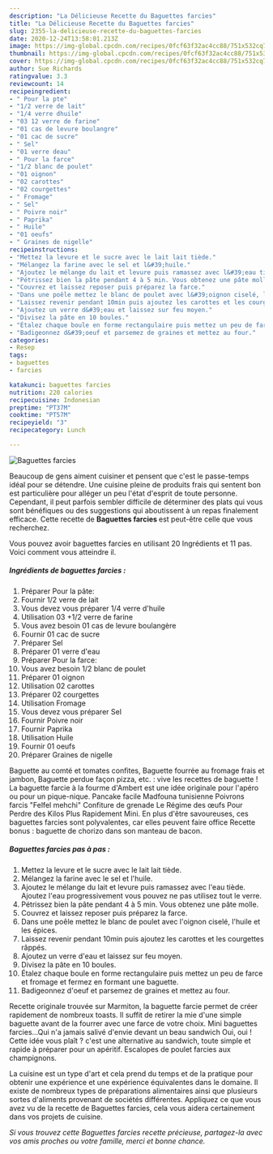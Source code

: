 ```yaml
---
description: "La Délicieuse Recette du Baguettes farcies"
title: "La Délicieuse Recette du Baguettes farcies"
slug: 2355-la-delicieuse-recette-du-baguettes-farcies
date: 2020-12-24T13:58:01.213Z
image: https://img-global.cpcdn.com/recipes/0fcf63f32ac4cc88/751x532cq70/baguettes-farcies-photo-principale-de-la-recette.jpg
thumbnail: https://img-global.cpcdn.com/recipes/0fcf63f32ac4cc88/751x532cq70/baguettes-farcies-photo-principale-de-la-recette.jpg
cover: https://img-global.cpcdn.com/recipes/0fcf63f32ac4cc88/751x532cq70/baguettes-farcies-photo-principale-de-la-recette.jpg
author: Sue Richards
ratingvalue: 3.3
reviewcount: 14
recipeingredient:
- " Pour la pte"
- "1/2 verre de lait"
- "1/4 verre dhuile"
- "03 12 verre de farine"
- "01 cas de levure boulangre"
- "01 cac de sucre"
- " Sel"
- "01 verre deau"
- " Pour la farce"
- "1/2 blanc de poulet"
- "01 oignon"
- "02 carottes"
- "02 courgettes"
- " Fromage"
- " Sel"
- " Poivre noir"
- " Paprika"
- " Huile"
- "01 oeufs"
- " Graines de nigelle"
recipeinstructions:
- "Mettez la levure et le sucre avec le lait lait tiède."
- "Mélangez la farine avec le sel et l&#39;huile."
- "Ajoutez le mélange du lait et levure puis ramassez avec l&#39;eau tiède. Ajoutez l&#39;eau progressivement vous pouvez ne pas utilisez tout le verre."
- "Pétrissez bien la pâte pendant 4 à 5 min. Vous obtenez une pâte molle."
- "Couvrez et laissez reposer puis préparez la farce."
- "Dans une poêle mettez le blanc de poulet avec l&#39;oignon ciselé, l&#39;huile et les épices."
- "Laissez revenir pendant 10min puis ajoutez les carottes et les courgettes râppés."
- "Ajoutez un verre d&#39;eau et laissez sur feu moyen."
- "Divisez la pâte en 10 boules."
- "Étalez chaque boule en forme rectangulaire puis mettez un peu de farce et fromage et fermez en formant une baguette."
- "Badigeonnez d&#39;oeuf et parsemez de graines et mettez au four."
categories:
- Resep
tags:
- baguettes
- farcies

katakunci: baguettes farcies 
nutrition: 220 calories
recipecuisine: Indonesian
preptime: "PT37M"
cooktime: "PT57M"
recipeyield: "3"
recipecategory: Lunch

---
```



![Baguettes farcies](https://img-global.cpcdn.com/recipes/0fcf63f32ac4cc88/751x532cq70/baguettes-farcies-photo-principale-de-la-recette.jpg)

Beaucoup de gens aiment cuisiner et pensent que c'est le passe-temps idéal pour se détendre. Une cuisine pleine de produits frais qui sentent bon est particulière pour alléger un peu l'état d'esprit de toute personne. Cependant, il peut parfois sembler difficile de déterminer des plats qui vous sont bénéfiques ou des suggestions qui aboutissent à un repas finalement efficace. Cette recette de <strong> Baguettes farcies </strong> est peut-être celle que vous recherchez.

<!--inarticleads1-->

Vous pouvez avoir baguettes farcies en utilisant 20 Ingrédients et 11 pas. Voici comment vous atteindre il.

##### Ingrédients de baguettes farcies :

1. Préparer  Pour la pâte:
1. Fournir 1/2 verre de lait
1. Vous devez vous préparer 1/4 verre d&#39;huile
1. Utilisation 03 +1/2 verre de farine
1. Vous avez besoin 01 cas de levure boulangère
1. Fournir 01 cac de sucre
1. Préparer  Sel
1. Préparer 01 verre d&#39;eau
1. Préparer  Pour la farce:
1. Vous avez besoin 1/2 blanc de poulet
1. Préparer 01 oignon
1. Utilisation 02 carottes
1. Préparer 02 courgettes
1. Utilisation  Fromage
1. Vous devez vous préparer  Sel
1. Fournir  Poivre noir
1. Fournir  Paprika
1. Utilisation  Huile
1. Fournir 01 oeufs
1. Préparer  Graines de nigelle


Baguette au comté et tomates confites, Baguette fourrée au fromage frais et jambon, Baguette perdue façon pizza, etc. : vive les recettes de baguette ! La baguette farcie à la fourme d&#39;Ambert est une idée originale pour l&#39;apéro ou pour un pique-nique. Pancake facile Madfouna tunisienne Poivrons farcis &#34;Felfel mehchi&#34; Confiture de grenade Le Régime des œufs Pour Perdre des Kilos Plus Rapidement Mini. En plus d&#39;être savoureuses, ces baguettes farcies sont polyvalentes, car elles peuvent faire office Recette bonus : baguette de chorizo dans son manteau de bacon. 

<!--inarticleads2-->

##### Baguettes farcies pas à pas :

1. Mettez la levure et le sucre avec le lait lait tiède.
1. Mélangez la farine avec le sel et l&#39;huile.
1. Ajoutez le mélange du lait et levure puis ramassez avec l&#39;eau tiède. Ajoutez l&#39;eau progressivement vous pouvez ne pas utilisez tout le verre.
1. Pétrissez bien la pâte pendant 4 à 5 min. Vous obtenez une pâte molle.
1. Couvrez et laissez reposer puis préparez la farce.
1. Dans une poêle mettez le blanc de poulet avec l&#39;oignon ciselé, l&#39;huile et les épices.
1. Laissez revenir pendant 10min puis ajoutez les carottes et les courgettes râppés.
1. Ajoutez un verre d&#39;eau et laissez sur feu moyen.
1. Divisez la pâte en 10 boules.
1. Étalez chaque boule en forme rectangulaire puis mettez un peu de farce et fromage et fermez en formant une baguette.
1. Badigeonnez d&#39;oeuf et parsemez de graines et mettez au four.


Recette originale trouvée sur Marmiton, la baguette farcie permet de créer rapidement de nombreux toasts. Il suffit de retirer la mie d&#39;une simple baguette avant de la fourrer avec une farce de votre choix. Mini baguettes farcies…Qui n&#39;a jamais salivé d&#39;envie devant un beau sandwich Oui, oui ! Cette idée vous plaît ? c&#39;est une alternative au sandwich, toute simple et rapide à préparer pour un apéritif. Escalopes de poulet farcies aux champignons. 

<!--inarticleads1-->

<p>
La cuisine est un type d'art et cela prend du temps et de la pratique pour obtenir une expérience et une expérience équivalentes dans le domaine. Il existe de nombreux types de préparations alimentaires ainsi que plusieurs sortes d'aliments provenant de sociétés différentes. Appliquez ce que vous avez vu de la recette de Baguettes farcies, cela vous aidera certainement dans vos projets de cuisine.
</p>

<p>
<i>Si vous trouvez cette Baguettes farcies recette précieuse, partagez-la avec vos amis proches ou votre famille, merci et bonne chance.</i>
</p>
